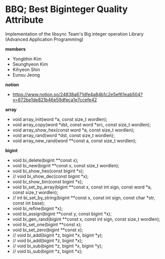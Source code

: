 # BBQ; Best Biginteger Quality Attribute
Implementation of the libsync Team's Big integer operation Library (Advanced Application Programming)

**members**
- Yongbhin Kim
- Seunghyeon Kim
- Kihyeon Shin
- Eunsu Jeong

**notion**
- https://www.notion.so/24838a671dfe4a84b1c2e5ef61eab504?v=672be1de821b46e59dfeca1e7ccefe42

**array**
- void array_init(word *a, const size_t wordlen);
- void array_copy(word *dst, const word *src, const size_t wordlen);
- void array_show_hex(const word *a, const size_t wordlen);
- void array_rand(word *dst, const size_t wordlen);
- void array_new_rand(word **const a, const size_t wordlen);


**bigint**
- void bi_delete(bigint **const x);
- void bi_new(bigint **const x, const size_t wordlen);
- void bi_show_hex(const bigint *x);
- // void bi_show_dec(const bigint *x);
- void bi_show_bin(const bigint *x);
- void bi_set_by_array(bigint **const x, const int sign, const word *a, const size_t wordlen);
- // int bi_set_by_string(bigint **const x, const int sign, const char *str, const int base);
- void bi_refine(bigint *x);
- void bi_assign(bigint **const y, const bigint *x);
- void bi_gen_rand(bigint **const x, const int sign, const size_t wordlen);
- void bi_set_one(bigint **const x);
- void bi_set_zero(bigint **const x);
- // void bi_add(bigint *z, bigint *x, bigint *y);
- // void bi_add(bigint *z, bigint *x);
- // void bi_sub(bigint *z, bigint *x, bigint *y);
- // void bi_sub(bigint *z, bigint *x);
